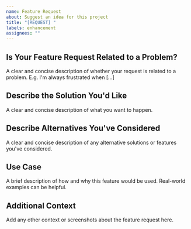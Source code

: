 ```yaml
---
name: Feature Request
about: Suggest an idea for this project
title: "[REQUEST] "
labels: enhancement
assignees: ""
---
```


## Is Your Feature Request Related to a Problem?

A clear and concise description of whether your request is related to a problem. E.g. I'm always frustrated when [...]

## Describe the Solution You'd Like

A clear and concise description of what you want to happen.

## Describe Alternatives You've Considered

A clear and concise description of any alternative solutions or features you've considered.

## Use Case

A brief description of how and why this feature would be used. Real-world examples can be helpful.

## Additional Context

Add any other context or screenshots about the feature request here.
